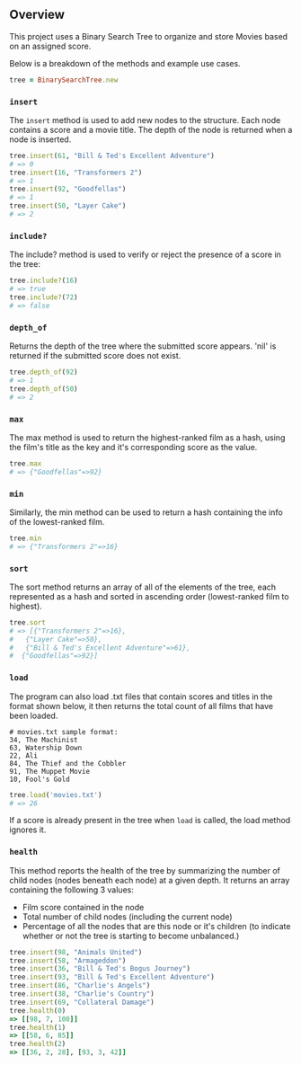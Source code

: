 ## Overview

This project uses a Binary Search Tree to organize and store Movies based on an assigned score.

Below is a breakdown of the methods and example use cases.


```ruby
tree = BinarySearchTree.new
```

### `insert`

The `insert` method is used to add new nodes to the structure. Each node contains a score and a movie title. The depth of the node is returned when a node is inserted.

```ruby
tree.insert(61, "Bill & Ted's Excellent Adventure")
# => 0
tree.insert(16, "Transformers 2")
# => 1
tree.insert(92, "Goodfellas")
# => 1
tree.insert(50, "Layer Cake")
# => 2
```

### `include?`

The include? method is used to verify or reject the presence of a score in the tree:

```ruby
tree.include?(16)
# => true
tree.include?(72)
# => false
```

### `depth_of`

Returns the depth of the tree where the submitted score appears. 'nil' is returned if the submitted score does not exist.

```ruby
tree.depth_of(92)
# => 1
tree.depth_of(50)
# => 2
```

### `max`

The max method is used to return the highest-ranked film as a hash, using the film's title as the key and it's corresponding score as the value.

```ruby
tree.max
# => {"Goodfellas"=>92}
```

### `min`

Similarly, the min method can be used to return a hash containing the info of the lowest-ranked film.

```ruby
tree.min
# => {"Transformers 2"=>16}
```

### `sort`

The sort method returns an array of all of the elements of the tree, each represented as a hash and sorted in ascending order (lowest-ranked film to highest).

```ruby
tree.sort
# => [{"Transformers 2"=>16},
#   {"Layer Cake"=>50},
#   {"Bill & Ted's Excellent Adventure"=>61},
#  {"Goodfellas"=>92}]
```

### `load`

The program can also load .txt files that contain scores and titles in the format shown below, it then returns the total count of all films that have been loaded.

```
# movies.txt sample format:
34, The Machinist
63, Watership Down
22, Ali
84, The Thief and the Cobbler
91, The Muppet Movie
10, Fool's Gold
```

```ruby
tree.load('movies.txt')
# => 26
```

If a score is already present in the tree when `load` is called, the load method ignores it.

### `health`

This method reports the health of the tree by summarizing the number of child nodes (nodes beneath each node) at a given depth. It returns an array containing the following 3 values:

* Film score contained in the node
* Total number of child nodes (including the current node)
* Percentage of all the nodes that are this node or it's children (to indicate whether or not the tree is starting to become unbalanced.)

```ruby
tree.insert(98, "Animals United")
tree.insert(58, "Armageddon")
tree.insert(36, "Bill & Ted's Bogus Journey")
tree.insert(93, "Bill & Ted's Excellent Adventure")
tree.insert(86, "Charlie's Angels")
tree.insert(38, "Charlie's Country")
tree.insert(69, "Collateral Damage")
tree.health(0)
=> [[98, 7, 100]]
tree.health(1)
=> [[58, 6, 85]]
tree.health(2)
=> [[36, 2, 28], [93, 3, 42]]
```
